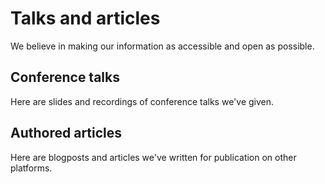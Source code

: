# Talks and articles

We believe in making our information as accessible and open as possible.

## Conference talks

Here are slides and recordings of conference talks we've given.

## Authored articles

Here are blogposts and articles we've written for publication on other platforms.

